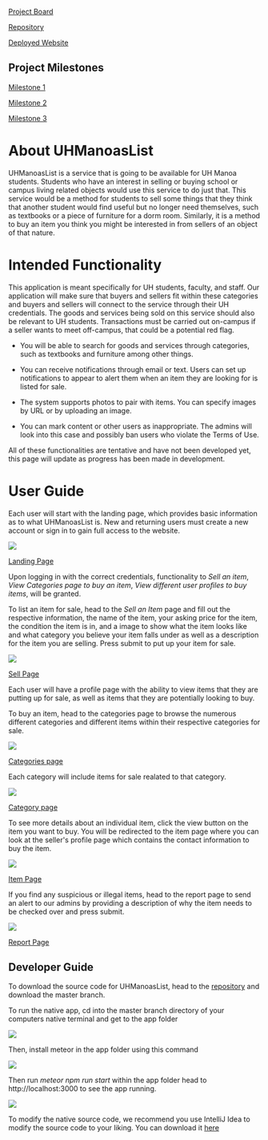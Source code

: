 [Project Board](https://github.com/uhmanoaslist/uhmanoalistcode/projects/1)

[Repository](https://github.com/uhmanoaslist/uhmanoalistcode)

[Deployed Website](http://uhmanoaslist.meteorapp.com)

## Project Milestones

[Milestone 1](https://github.com/uhmanoaslist/uhmanoalistcode/projects/1)

[Milestone 2](https://github.com/uhmanoaslist/uhmanoalistcode/projects/2)

[Milestone 3](https://github.com/uhmanoaslist/uhmanoalistcode/projects/3)


# About UHManoasList

UHManoasList is a service that is going to be available for UH Manoa students. Students who have an interest in selling or buying school or campus living related objects would use this service to do just that. This service would be a method for students to sell some things that they think that another student would find useful but no longer need themselves, such as textbooks or a piece of furniture for a dorm room. Similarly, it is a method to buy an item you think you might be interested in from sellers of an object of that nature.

# Intended Functionality

This application is meant specifically for UH students, faculty, and staff. Our application will make sure that buyers and sellers fit within these categories and buyers and sellers will connect to the service through their UH credentials. The goods and services being sold on this service should also be relevant to UH students. Transactions must be carried out on-campus if a seller wants to meet off-campus, that could be a potential red flag.

 * You will be able to search for goods and services through categories, such as textbooks and furniture among other things.

 * You can receive notifications through email or text. Users can set up notifications to appear to alert them when an item they are looking for is listed for sale.

 * The system supports photos to pair with items. You can specify images by URL or by uploading an image.

 * You can mark content or other users as inappropriate. The admins will look into this case and possibly ban users who violate the Terms of Use.

All of these functionalities are tentative and have not been developed yet, this page will update as progress has been made in development.

# User Guide

Each user will start with the landing page, which provides basic information as to what UHManoasList is.  New and returning users must create a new account or sign in to gain full access to the website.

<img class="ui centered image" src="/images/LandingPage.png">

[Landing Page](http://uhmanoaslist.meteorapp.com/#/)


Upon logging in with the correct credentials, functionality to 
  *Sell an item*,
  *View Categories page to buy an item*,
  *View different user profiles to buy items*,
will be granted.

To list an item for sale, head to the *Sell an Item* page and fill out the respective information, the name of the item, your asking price for the item, the condition the item is in, and a image to show what the item looks like and what category you believe your item falls under as well as a description for the item you are selling. Press submit to put up your item for sale.

<img class="ui centered image" src="/images/sell1.png">

[Sell Page](http://uhmanoaslist.meteorapp.com/#/add)

Each user will have a profile page with the ability to view items that they are putting up for sale, as well as items that they are potentially looking to buy.

To buy an item, head to the categories page to browse the numerous different categories and different items within their respective categories for sale.  

<img class="ui centered image" src="/images/CategoriesPage.png">

[Categories page](http://uhmanoaslist.meteorapp.com/#/list)

Each category will include items for sale realated to that category.

<img class="ui centered image" src="/images/CategoryPage2.png">

[Category page](http://uhmanoaslist.meteorapp.com/#/category/Electronics)


To see more details about an individual item, click the view button on the item you want to buy.  You will be redirected to the item page where you can look at the seller's profile page which contains the contact information to buy the item.

<img class="ui centered image" src="/images/ItemPage.png">

[Item Page](http://uhmanoaslist.meteorapp.com/#/edit/WkNRoWoM5uHgJE99p)

If you find any suspicious or illegal items, head to the report page to send an alert to our admins by providing a description of why the item needs to be checked over and press submit.

<img class="ui centered image" src="/images/ReportPage.png">

[Report Page](http://uhmanoaslist.meteorapp.com/#/report/WkNRoWoM5uHgJE99p)

## Developer Guide

To download the source code for UHManoasList, head to the [repository](https://github.com/uhmanoaslist/uhmanoalistcode) and download the master branch.

To run the native app, cd into the master branch directory of your computers native terminal and get to the app folder 

<img class="ui centered image" src="/images/meteor2.png">

Then, install meteor in the app folder using this command

<img class="ui centered image" src="/images/Meteor1.png">

Then run *meteor npm run start* within the app folder head to http://localhost:3000 to see the app running.

<img class="ui centered image" src="/images/meteor3.png">

To modify the native source code, we recommend you use IntelliJ Idea to modify the source code to your liking. You can download it [here](https://www.jetbrains.com/idea/download/#section=mac)
